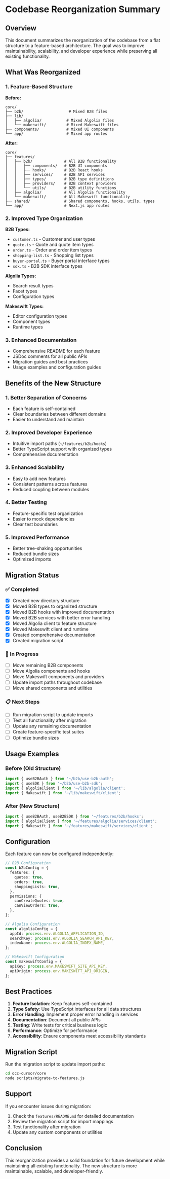 # Codebase Reorganization Summary

## Overview

This document summarizes the reorganization of the codebase from a flat structure to a feature-based architecture. The goal was to improve maintainability, scalability, and developer experience while preserving all existing functionality.

## What Was Reorganized

### 1. Feature-Based Structure

**Before:**
```
core/
├── b2b/                    # Mixed B2B files
├── lib/
│   ├── algolia/           # Mixed Algolia files
│   └── makeswift/         # Mixed Makeswift files
├── components/            # Mixed UI components
└── app/                   # Mixed app routes
```

**After:**
```
core/
├── features/
│   ├── b2b/              # All B2B functionality
│   │   ├── components/   # B2B UI components
│   │   ├── hooks/        # B2B React hooks
│   │   ├── services/     # B2B API services
│   │   ├── types/        # B2B type definitions
│   │   ├── providers/    # B2B context providers
│   │   └── utils/        # B2B utility functions
│   ├── algolia/          # All Algolia functionality
│   └── makeswift/        # All Makeswift functionality
├── shared/               # Shared components, hooks, utils, types
└── app/                  # Next.js app routes
```

### 2. Improved Type Organization

**B2B Types:**
- `customer.ts` - Customer and user types
- `quote.ts` - Quote and quote item types
- `order.ts` - Order and order item types
- `shopping-list.ts` - Shopping list types
- `buyer-portal.ts` - Buyer portal interface types
- `sdk.ts` - B2B SDK interface types

**Algolia Types:**
- Search result types
- Facet types
- Configuration types

**Makeswift Types:**
- Editor configuration types
- Component types
- Runtime types

### 3. Enhanced Documentation

- Comprehensive README for each feature
- JSDoc comments for all public APIs
- Migration guides and best practices
- Usage examples and configuration guides

## Benefits of the New Structure

### 1. **Better Separation of Concerns**
- Each feature is self-contained
- Clear boundaries between different domains
- Easier to understand and maintain

### 2. **Improved Developer Experience**
- Intuitive import paths (`~/features/b2b/hooks`)
- Better TypeScript support with organized types
- Comprehensive documentation

### 3. **Enhanced Scalability**
- Easy to add new features
- Consistent patterns across features
- Reduced coupling between modules

### 4. **Better Testing**
- Feature-specific test organization
- Easier to mock dependencies
- Clear test boundaries

### 5. **Improved Performance**
- Better tree-shaking opportunities
- Reduced bundle sizes
- Optimized imports

## Migration Status

### ✅ Completed
- [x] Created new directory structure
- [x] Moved B2B types to organized structure
- [x] Moved B2B hooks with improved documentation
- [x] Moved B2B services with better error handling
- [x] Moved Algolia client to feature structure
- [x] Moved Makeswift client and runtime
- [x] Created comprehensive documentation
- [x] Created migration script

### 🔄 In Progress
- [ ] Move remaining B2B components
- [ ] Move Algolia components and hooks
- [ ] Move Makeswift components and providers
- [ ] Update import paths throughout codebase
- [ ] Move shared components and utilities

### 📋 Next Steps
- [ ] Run migration script to update imports
- [ ] Test all functionality after migration
- [ ] Update any remaining documentation
- [ ] Create feature-specific test suites
- [ ] Optimize bundle sizes

## Usage Examples

### Before (Old Structure)
```typescript
import { useB2BAuth } from '~/b2b/use-b2b-auth';
import { useSDK } from '~/b2b/use-b2b-sdk';
import { algoliaClient } from '~/lib/algolia/client';
import { Makeswift } from '~/lib/makeswift/client';
```

### After (New Structure)
```typescript
import { useB2BAuth, useB2BSDK } from '~/features/b2b/hooks';
import { algoliaClient } from '~/features/algolia/services/client';
import { Makeswift } from '~/features/makeswift/services/client';
```

## Configuration

Each feature can now be configured independently:

```typescript
// B2B Configuration
const b2bConfig = {
  features: {
    quotes: true,
    orders: true,
    shoppingLists: true,
  },
  permissions: {
    canCreateQuotes: true,
    canViewOrders: true,
  },
};

// Algolia Configuration
const algoliaConfig = {
  appId: process.env.ALGOLIA_APPLICATION_ID,
  searchKey: process.env.ALGOLIA_SEARCH_API_KEY,
  indexName: process.env.ALGOLIA_INDEX_NAME,
};

// Makeswift Configuration
const makeswiftConfig = {
  apiKey: process.env.MAKESWIFT_SITE_API_KEY,
  apiOrigin: process.env.MAKESWIFT_API_ORIGIN,
};
```

## Best Practices

1. **Feature Isolation**: Keep features self-contained
2. **Type Safety**: Use TypeScript interfaces for all data structures
3. **Error Handling**: Implement proper error handling in services
4. **Documentation**: Document all public APIs
5. **Testing**: Write tests for critical business logic
6. **Performance**: Optimize for performance
7. **Accessibility**: Ensure components meet accessibility standards

## Migration Script

Run the migration script to update import paths:

```bash
cd occ-cursor/core
node scripts/migrate-to-features.js
```

## Support

If you encounter issues during migration:

1. Check the `features/README.md` for detailed documentation
2. Review the migration script for import mappings
3. Test functionality after migration
4. Update any custom components or utilities

## Conclusion

This reorganization provides a solid foundation for future development while maintaining all existing functionality. The new structure is more maintainable, scalable, and developer-friendly. 